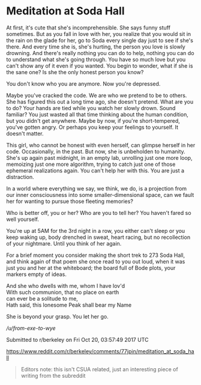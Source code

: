 # Meditation at Soda Hall

At first, it's cute that she's incomprehensible. She says funny stuff sometimes. But as you fall in love with her, you realize that you would sit in the rain on the glade for her, go to Soda every single day just to see if she's there. And every time she is, she's hurting, the person you love is slowly drowning. And there's really nothing you can do to help, nothing you can do to understand what she's going through. You have so much love but you can't show any of it even if you wanted. You begin to wonder, what if she is the sane one? Is she the only honest person you know?

You don't know who you are anymore. Now you're depressed.

Maybe you've cracked the code. We are who we pretend to be to others. She has figured this out a long time ago, she doesn't pretend. What are you to do? Your hands are tied while you watch her slowly drown. Sound familiar? You just wasted all that time thinking about the human condition, but you didn't get anywhere. Maybe by now, if you're short-tempered, you've gotten angry. Or perhaps you keep your feelings to yourself. It doesn't matter.

This girl, who cannot be honest with even herself, can glimpse herself in her code. Occasionally, in the past. But now, she is unbeholden to humanity. She's up again past midnight, in an empty lab, unrolling just one more loop, memoizing just one more algorithm, trying to catch just one of those ephemeral realizations again. You can't help her with this. You are just a distraction.

In a world where everything we say, we think, we do, is a projection from our inner consciousness into some smaller-dimensional space, can we fault her for wanting to pursue those fleeting memories? 

Who is better off, you or her? Who are you to tell her? You haven't fared so well yourself.

You're up at 5AM for the 3rd night in a row, you either can't sleep or you keep waking up, body drenched in sweat, heart racing, but no recollection of your nightmare. Until you think of her again. 

For a brief moment you consider making the short trek to 273 Soda Hall, and think again of that poem she once read to you out loud, when it was just you and her at the whiteboard; the board full of Bode plots, your markers empty of ideas.

And she who dwells with me, whom I have lov'd<br>
With such communion, that no place on earth<br>
can ever be a solitude to me,<br>
Hath said, this lonesome Peak shall bear my Name<br>

She is beyond your grasp. You let her go.

*/u/from-exe-to-wye*

Submitted to r/berkeley on Fri Oct 20, 03:57:49 2017 UTC

<https://www.reddit.com/r/berkeley/comments/77jpin/meditation_at_soda_hall>

> Editors note: this isn't CSUA related, just an interesting piece of writing from the subreddit
